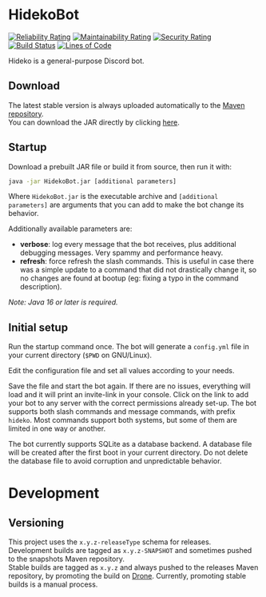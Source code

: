 # HidekoBot    
[![Reliability Rating](https://sonar.beatrice.wtf/api/project_badges/measure?project=HidekoBot_AYWyYHsvX-1Ma0D4pJ59&metric=reliability_rating&token=0a63c149148555d6d2ee40665af1afae8f67cc3f)](https://sonar.beatrice.wtf/dashboard?id=HidekoBot_AYWyYHsvX-1Ma0D4pJ59)
[![Maintainability Rating](https://sonar.beatrice.wtf/api/project_badges/measure?project=HidekoBot_AYWyYHsvX-1Ma0D4pJ59&metric=sqale_rating&token=0a63c149148555d6d2ee40665af1afae8f67cc3f)](https://sonar.beatrice.wtf/dashboard?id=HidekoBot_AYWyYHsvX-1Ma0D4pJ59) 
[![Security Rating](https://sonar.beatrice.wtf/api/project_badges/measure?project=HidekoBot_AYWyYHsvX-1Ma0D4pJ59&metric=security_rating&token=0a63c149148555d6d2ee40665af1afae8f67cc3f)](https://sonar.beatrice.wtf/dashboard?id=HidekoBot_AYWyYHsvX-1Ma0D4pJ59)
[![Build Status](https://drone.beatrice.wtf/api/badges/bea/HidekoBot/status.svg)](https://drone.beatrice.wtf/bea/HidekoBot) 
[![Lines of Code](https://sonar.beatrice.wtf/api/project_badges/measure?project=HidekoBot_AYWyYHsvX-1Ma0D4pJ59&metric=ncloc&token=0a63c149148555d6d2ee40665af1afae8f67cc3f)](https://sonar.beatrice.wtf/dashboard?id=HidekoBot_AYWyYHsvX-1Ma0D4pJ59)
  
Hideko is a general-purpose Discord bot.  
  
## Download  
The latest stable version is always uploaded automatically to the [Maven repository](https://nexus.beatrice.wtf/#browse/browse:maven-releases:wtf%2Fbeatrice%2Fhidekobot%2FHidekoBot).  
You can download the JAR directly by clicking [here](https://nexus.beatrice.wtf/service/rest/v1/search/assets/download?sort=version&repository=maven-releases&maven.groupId=wtf.beatrice.hidekobot&maven.artifactId=HidekoBot&maven.extension=jar).    
  
## Startup
Download a prebuilt JAR file or build it from source, then run it with:
```bash
java -jar HidekoBot.jar [additional parameters]
```
Where `HidekoBot.jar` is the executable archive and `[additional parameters]` are arguments that you can add to
make the bot change its behavior.
  
Additionally available parameters are:
  - **verbose**: log every message that the bot receives, plus additional debugging messages. Very spammy and performance heavy.
  - **refresh**: force refresh the slash commands. This is useful in case there was a simple update to a command that did not drastically change it, so no changes are found at bootup (eg: fixing a typo in the command description).

*Note: Java 16 or later is required.*
  
## Initial setup  
  
Run the startup command once. The bot will generate a `config.yml` file in your current directory (`$PWD` on GNU/Linux).  
  
Edit the configuration file and set all values according to your needs.  
  
Save the file and start the bot again. If there are no issues, everything will load and it will print an
invite-link in your console. Click on the link to add your bot to any server with the correct permissions
already set-up. The bot supports both slash commands and message commands, with prefix `hideko`. Most
commands support both systems, but some of them are limited in one way or another.  
  
The bot currently supports SQLite as a database backend. A database file will be created after the first boot
in your current directory. Do not delete the database file to avoid corruption and unpredictable
behavior.

# Development
## Versioning
This project uses the `x.y.z-releaseType` schema for releases.  
Development builds are tagged as `x.y.z-SNAPSHOT` and sometimes pushed to the snapshots Maven repository.  
Stable builds are tagged as `x.y.z` and always pushed to the releases Maven repository, by promoting the build on
[Drone](https://drone.beatrice.wtf/). Currently, promoting stable builds is a manual process.
